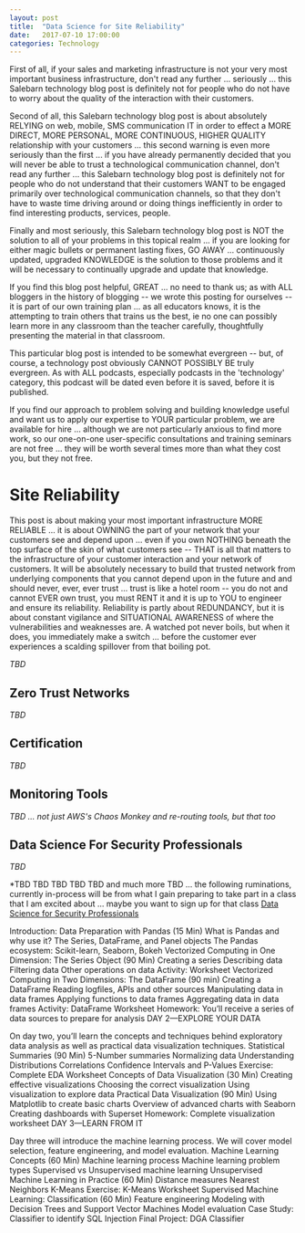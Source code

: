 ```yaml
---
layout: post
title:  "Data Science for Site Reliability"
date:   2017-07-10 17:00:00
categories: Technology
---
```


First of all, if your sales and marketing infrastructure is not your very most important business infrastructure, don't read any further ... seriously ... this Salebarn technology blog post is definitely not for people who do not have to worry about the quality of the interaction with their customers.

Second of all, this Salebarn technology blog post is about absolutely RELYING on web, mobile, SMS communication IT in order to effect a MORE DIRECT, MORE PERSONAL, MORE CONTINUOUS, HIGHER QUALITY relationship with your customers ... this second warning is even more seriously than the first ... if you have already permanently decided that you will never be able to trust a technological communication channel, don't read any further ... this Salebarn technology blog post is definitely not for people who do not understand that their customers WANT to be engaged primarily over technological communication channels, so that they don't have to waste time driving around or doing things inefficiently in order to find interesting products, services, people.  

Finally and most seriously, this Salebarn technology blog post is NOT the solution to all of your problems in this topical realm ... if you are looking for either magic bullets or permanent lasting fixes, GO AWAY ... continuously updated, upgraded KNOWLEDGE is the solution to those problems and it will be necessary to continually upgrade and update that knowledge.  

If you find this blog post helpful, GREAT ... no need to thank us; as with ALL bloggers in the history of blogging -- we wrote this posting for ourselves -- it is part of our own training plan ... as all educators knows, it is the attempting to train others that trains us the best, ie no one can possibly learn more in any classroom than the teacher carefully, thoughtfully presenting the material in that classroom.  

This particular blog post is intended to be somewhat evergreen -- but, of course, a technology post obviously CANNOT POSSIBLY BE truly evergreen.  As with ALL podcasts, especially podcasts in the 'technology' category, this podcast will be dated even before it is saved, before it is published.

If you find our approach to problem solving and building knowledge useful and want us to apply our expertise to YOUR particular problem, we are available for hire ... although we are not particularly anxious to find more work, so our one-on-one user-specific consultations and training seminars are not free ... they will be worth several times more than what they cost you, but they not free.

# Site Reliability

This post is about making your most important infrastructure MORE RELIABLE ... it is about OWNING the part of your network that your customers see and depend upon ... even if you own NOTHING beneath the top surface of the skin of what customers see -- THAT is all that matters to the infrastructure of your customer interaction and your network of customers.  It will be absolutely necessary to build that trusted network from underlying components that you cannot depend upon in the future and and should never, ever, ever trust ... trust is like a hotel room -- you do not and cannot EVER own trust, you must RENT it and it is up to YOU to engineer and ensure its reliability.  Reliability is partly about REDUNDANCY, but it is about constant vigilance and SITUATIONAL AWARENESS of where the vulnerabilities and weaknesses are.  A watched pot never boils, but when it does, you immediately make a switch ... before the customer ever experiences a scalding spillover from that boiling pot.  

*TBD*

## Zero Trust Networks
*TBD*

## Certification
*TBD*

## Monitoring Tools
*TBD ... not just AWS's Chaos Monkey and re-routing tools, but that too*

## Data Science For Security Professionals
*TBD*

*TBD TBD TBD TBD TBD  and much more TBD ... the following ruminations, currently in-process will be from what I gain preparing to take part in a class that I am excited about ... maybe you want to sign up for that class [Data Science for Security Professionals](https://www.safaribooksonline.com/live-training/courses/data-science-for-security-professionals/0636920095781/)

Introduction: Data Preparation with Pandas (15 Min)
What is Pandas and why use it?
The Series, DataFrame, and Panel objects
The Pandas ecosystem: Scikit-learn, Seaborn, Bokeh
Vectorized Computing in One Dimension: The Series Object (90 Min)
Creating a series
Describing data
Filtering data
Other operations on data
Activity: Worksheet
Vectorized Computing in Two Dimensions: The DataFrame (90 min)
Creating a DataFrame
Reading logfiles, APIs and other sources
Manipulating data in data frames
Applying functions to data frames
Aggregating data in data frames
Activity: DataFrame Worksheet
Homework: You’ll receive a series of data sources to prepare for analysis
DAY 2—EXPLORE YOUR DATA

On day two, you’ll learn the concepts and techniques behind exploratory data analysis as well as practical data visualization techniques.
Statistical Summaries (90 Min)
5-Number summaries
Normalizing data
Understanding Distributions
Correlations
Confidence Intervals and P-Values
Exercise: Complete EDA Worksheet
Concepts of Data Visualization (30 Min)
Creating effective visualizations
Choosing the correct visualization
Using visualization to explore data
Practical Data Visualization (90 Min)
Using Matplotlib to create basic charts
Overview of advanced charts with Seaborn
Creating dashboards with Superset
Homework: Complete visualization worksheet
DAY 3—LEARN FROM IT

Day three will introduce the machine learning process. We will cover model selection, feature engineering, and model evaluation.
Machine Learning Concepts (60 Min)
Machine learning process
Machine learning problem types
Supervised vs Unsupervised machine learning
Unsupervised Machine Learning in Practice (60 Min)
Distance measures
Nearest Neighbors
K-Means
Exercise: K-Means Worksheet
Supervised Machine Learning: Classification (60 Min)
Feature engineering
Modeling with Decision Trees and Support Vector Machines
Model evaluation
Case Study: Classifier to identify SQL Injection
Final Project: DGA Classifier
